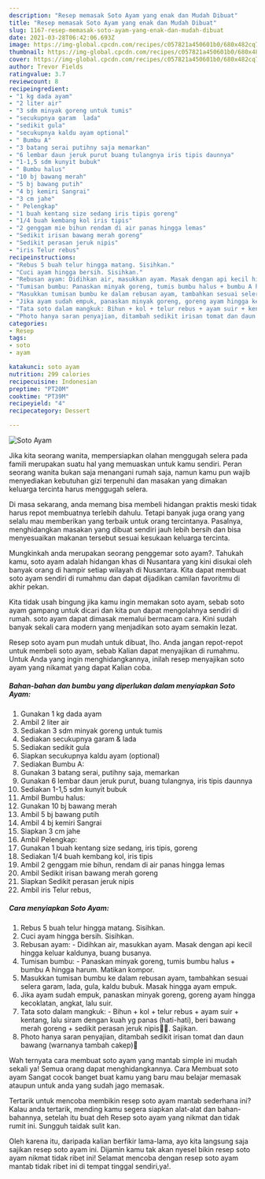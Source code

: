 ```yaml
---
description: "Resep memasak Soto Ayam yang enak dan Mudah Dibuat"
title: "Resep memasak Soto Ayam yang enak dan Mudah Dibuat"
slug: 1167-resep-memasak-soto-ayam-yang-enak-dan-mudah-dibuat
date: 2021-03-28T06:42:06.693Z
image: https://img-global.cpcdn.com/recipes/c057821a450601b0/680x482cq70/soto-ayam-foto-resep-utama.jpg
thumbnail: https://img-global.cpcdn.com/recipes/c057821a450601b0/680x482cq70/soto-ayam-foto-resep-utama.jpg
cover: https://img-global.cpcdn.com/recipes/c057821a450601b0/680x482cq70/soto-ayam-foto-resep-utama.jpg
author: Trevor Fields
ratingvalue: 3.7
reviewcount: 8
recipeingredient:
- "1 kg dada ayam"
- "2 liter air"
- "3 sdm minyak goreng untuk tumis"
- "secukupnya garam  lada"
- "sedikit gula"
- "secukupnya kaldu ayam optional"
- " Bumbu A"
- "3 batang serai putihny saja memarkan"
- "6 lembar daun jeruk purut buang tulangnya iris tipis daunnya"
- "1-1,5 sdm kunyit bubuk"
- " Bumbu halus"
- "10 bj bawang merah"
- "5 bj bawang putih"
- "4 bj kemiri Sangrai"
- "3 cm jahe"
- " Pelengkap"
- "1 buah kentang size sedang iris tipis goreng"
- "1/4 buah kembang kol iris tipis"
- "2 genggam mie bihun rendam di air panas hingga lemas"
- "Sedikit irisan bawang merah goreng"
- "Sedikit perasan jeruk nipis"
- "iris Telur rebus"
recipeinstructions:
- "Rebus 5 buah telur hingga matang. Sisihkan."
- "Cuci ayam hingga bersih. Sisihkan."
- "Rebusan ayam: Didihkan air, masukkan ayam. Masak dengan api kecil hingga keluar kaldunya, buang busanya."
- "Tumisan bumbu: Panaskan minyak goreng, tumis bumbu halus + bumbu A hingga harum. Matikan kompor."
- "Masukkan tumisan bumbu ke dalam rebusan ayam, tambahkan sesuai selera garam, lada, gula, kaldu bubuk. Masak hingga ayam empuk."
- "Jika ayam sudah empuk, panaskan minyak goreng, goreng ayam hingga kecoklatan, angkat, lalu suir."
- "Tata soto dalam mangkuk: Bihun + kol + telur rebus + ayam suir + kentang, lalu siram dengan kuah yg panas (hati-hati), beri bawang merah goreng + sedikit perasan jeruk nipis🤤🤤. Sajikan."
- "Photo hanya saran penyajian, ditambah sedikit irisan tomat dan daun bawang (warnanya tambah cakep)🤩"
categories:
- Resep
tags:
- soto
- ayam

katakunci: soto ayam 
nutrition: 299 calories
recipecuisine: Indonesian
preptime: "PT20M"
cooktime: "PT39M"
recipeyield: "4"
recipecategory: Dessert

---
```



![Soto Ayam](https://img-global.cpcdn.com/recipes/c057821a450601b0/680x482cq70/soto-ayam-foto-resep-utama.jpg)

Jika kita seorang wanita, mempersiapkan olahan menggugah selera pada famili merupakan suatu hal yang memuaskan untuk kamu sendiri. Peran seorang  wanita bukan saja menangani rumah saja, namun kamu pun wajib menyediakan kebutuhan gizi terpenuhi dan masakan yang dimakan keluarga tercinta harus menggugah selera.

Di masa  sekarang, anda memang bisa membeli hidangan praktis meski tidak harus repot membuatnya terlebih dahulu. Tetapi banyak juga orang yang selalu mau memberikan yang terbaik untuk orang tercintanya. Pasalnya, menghidangkan masakan yang dibuat sendiri jauh lebih bersih dan bisa menyesuaikan makanan tersebut sesuai kesukaan keluarga tercinta. 



Mungkinkah anda merupakan seorang penggemar soto ayam?. Tahukah kamu, soto ayam adalah hidangan khas di Nusantara yang kini disukai oleh banyak orang di hampir setiap wilayah di Nusantara. Kita dapat membuat soto ayam sendiri di rumahmu dan dapat dijadikan camilan favoritmu di akhir pekan.

Kita tidak usah bingung jika kamu ingin memakan soto ayam, sebab soto ayam gampang untuk dicari dan kita pun dapat mengolahnya sendiri di rumah. soto ayam dapat dimasak memalui bermacam cara. Kini sudah banyak sekali cara modern yang menjadikan soto ayam semakin lezat.

Resep soto ayam pun mudah untuk dibuat, lho. Anda jangan repot-repot untuk membeli soto ayam, sebab Kalian dapat menyajikan di rumahmu. Untuk Anda yang ingin menghidangkannya, inilah resep menyajikan soto ayam yang nikamat yang dapat Kalian coba.

<!--inarticleads1-->

##### Bahan-bahan dan bumbu yang diperlukan dalam menyiapkan Soto Ayam:

1. Gunakan 1 kg dada ayam
1. Ambil 2 liter air
1. Sediakan 3 sdm minyak goreng untuk tumis
1. Sediakan secukupnya garam &amp; lada
1. Sediakan sedikit gula
1. Siapkan secukupnya kaldu ayam (optional)
1. Sediakan  Bumbu A:
1. Gunakan 3 batang serai, putihny saja, memarkan
1. Gunakan 6 lembar daun jeruk purut, buang tulangnya, iris tipis daunnya
1. Sediakan 1-1,5 sdm kunyit bubuk
1. Ambil  Bumbu halus:
1. Gunakan 10 bj bawang merah
1. Ambil 5 bj bawang putih
1. Ambil 4 bj kemiri Sangrai
1. Siapkan 3 cm jahe
1. Ambil  Pelengkap:
1. Gunakan 1 buah kentang size sedang, iris tipis, goreng
1. Sediakan 1/4 buah kembang kol, iris tipis
1. Ambil 2 genggam mie bihun, rendam di air panas hingga lemas
1. Ambil Sedikit irisan bawang merah goreng
1. Siapkan Sedikit perasan jeruk nipis
1. Ambil iris Telur rebus,




<!--inarticleads2-->

##### Cara menyiapkan Soto Ayam:

1. Rebus 5 buah telur hingga matang. Sisihkan.
1. Cuci ayam hingga bersih. Sisihkan.
1. Rebusan ayam: - Didihkan air, masukkan ayam. Masak dengan api kecil hingga keluar kaldunya, buang busanya.
1. Tumisan bumbu: - Panaskan minyak goreng, tumis bumbu halus + bumbu A hingga harum. Matikan kompor.
1. Masukkan tumisan bumbu ke dalam rebusan ayam, tambahkan sesuai selera garam, lada, gula, kaldu bubuk. Masak hingga ayam empuk.
1. Jika ayam sudah empuk, panaskan minyak goreng, goreng ayam hingga kecoklatan, angkat, lalu suir.
1. Tata soto dalam mangkuk: - Bihun + kol + telur rebus + ayam suir + kentang, lalu siram dengan kuah yg panas (hati-hati), beri bawang merah goreng + sedikit perasan jeruk nipis🤤🤤. Sajikan.
1. Photo hanya saran penyajian, ditambah sedikit irisan tomat dan daun bawang (warnanya tambah cakep)🤩




Wah ternyata cara membuat soto ayam yang mantab simple ini mudah sekali ya! Semua orang dapat menghidangkannya. Cara Membuat soto ayam Sangat cocok banget buat kamu yang baru mau belajar memasak ataupun untuk anda yang sudah jago memasak.

Tertarik untuk mencoba membikin resep soto ayam mantab sederhana ini? Kalau anda tertarik, mending kamu segera siapkan alat-alat dan bahan-bahannya, setelah itu buat deh Resep soto ayam yang nikmat dan tidak rumit ini. Sungguh taidak sulit kan. 

Oleh karena itu, daripada kalian berfikir lama-lama, ayo kita langsung saja sajikan resep soto ayam ini. Dijamin kamu tak akan nyesel bikin resep soto ayam nikmat tidak ribet ini! Selamat mencoba dengan resep soto ayam mantab tidak ribet ini di tempat tinggal sendiri,ya!.

